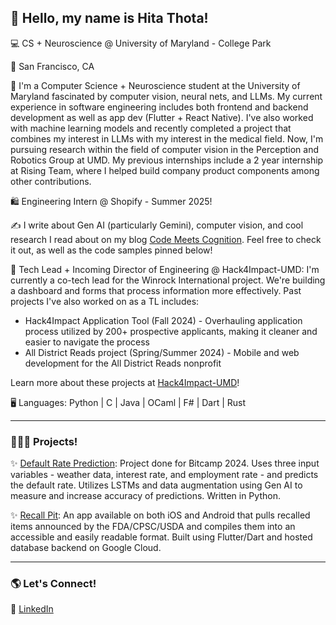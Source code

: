 ## 👋 Hello, my name is Hita Thota! 

💻 CS + Neuroscience @ University of Maryland - College Park

📍 San Francisco, CA

🌟 I'm a Computer Science + Neuroscience student at the University of Maryland fascinated by computer vision, neural nets, and LLMs. My current experience in software engineering includes both frontend and backend development as well as app dev (Flutter + React Native). I've also worked with machine learning models and recently completed a project that combines my interest in LLMs with my interest in the medical field. Now, I'm pursuing research within the field of computer vision in the Perception and Robotics Group at UMD. My previous internships include a 2 year internship at Rising Team, where I helped build company product components among other contributions.

🛍️ Engineering Intern @ Shopify - Summer 2025!

✍️ I write about Gen AI (particularly Gemini), computer vision, and cool research I read about on my blog [Code Meets Cognition](https://hthota.substack.com/). Feel free to check it out, as well as the code samples pinned below!

🌱 Tech Lead + Incoming Director of Engineering @ Hack4Impact-UMD: I'm currently a co-tech lead for the Winrock International project. We're building a dashboard and forms that process information more effectively. Past projects I've also worked on as a TL includes: 
- Hack4Impact Application Tool (Fall 2024) - Overhauling application process utilized by 200+ prospective applicants, making it cleaner and easier to navigate the process
- All District Reads project (Spring/Summer 2024) - Mobile and web development for the All District Reads nonprofit

Learn more about these projects at [Hack4Impact-UMD](https://umd.hack4impact.org/)!

🖥️ Languages: Python | C | Java | OCaml | F# | Dart | Rust

---
### 👩🏾‍💻 Projects!

✨ [Default Rate Prediction](https://github.com/spoofle/bitcamp24/tree/main): Project done for Bitcamp 2024. Uses three input variables - weather data, interest rate, and employment rate - and predicts the default rate. Utilizes LSTMs and data augmentation using Gen AI to measure and increase accuracy of predictions. Written in Python.

✨ [Recall Pit](https://www.recallpit.com/): An app available on both iOS and Android that pulls recalled items announced by the FDA/CPSC/USDA and compiles them into an accessible and easily readable format. Built using Flutter/Dart and hosted database backend on Google Cloud.

---
### 🌎 Let's Connect!
🔗 [LinkedIn](https://www.linkedin.com/in/hita-thota/)



<!--
**spoofle/spoofle** is a ✨ _special_ ✨ repository because its `README.md` (this file) appears on your GitHub profile.

Here are some ideas to get you started:

- 🔭 I’m currently working on ...
- 🌱 I’m currently learning ...
- 👯 I’m looking to collaborate on ...
- 🤔 I’m looking for help with ...
- 💬 Ask me about ...
- 📫 How to reach me: ...
- 😄 Pronouns: ...
- ⚡ Fun fact: ...
-->
